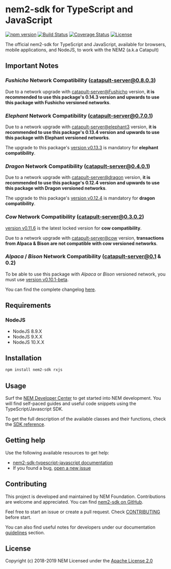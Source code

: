 # nem2-sdk for TypeScript and JavaScript

[![npm version](https://badge.fury.io/js/nem2-sdk.svg)](https://badge.fury.io/js/nem2-sdk)
[![Build Status](https://api.travis-ci.org/nemtech/nem2-sdk-typescript-javascript.svg?branch=master)](https://travis-ci.org/nemtech/nem2-sdk-typescript-javascript)
[![Coverage Status](https://coveralls.io/repos/github/nemtech/nem2-sdk-typescript-javascript/badge.svg?branch=travis-ci)](https://coveralls.io/github/nemtech/nem2-sdk-typescript-javascript?branch=travis-ci)
[![License](https://img.shields.io/badge/License-Apache%202.0-blue.svg)](https://opensource.org/licenses/Apache-2.0)

The official nem2-sdk for TypeScript and JavaScript, available for browsers, mobile applications, and NodeJS, to work
with the NEM2 (a.k.a Catapult)

## Important Notes

### _Fushicho_ Network Compatibility (catapult-server@0.8.0.3)

Due to a network upgrade with [catapult-server@Fushicho](https://github.com/nemtech/catapult-server/releases/tag/v0.8.0.3) version, **it is recommended to use this package's 0.14.3 version and upwards to use this package with Fushicho versioned networks**.

### _Elephant_ Network Compatibility (catapult-server@0.7.0.1)

Due to a network upgrade with [catapult-server@elephant3](https://github.com/nemtech/catapult-server/releases/tag/v0.7.0.1) version, **it is recommended to use this package's 0.13.4 version and upwards to use this package with Elephant versioned networks**.

The upgrade to this package's [version v0.13.3](https://github.com/nemtech/nem2-sdk-typescript-javascript/releases/tag/v0.13.3) is mandatory for **elephant compatibility**.

### _Dragon_ Network Compatibility (catapult-server@0.4.0.1)

Due to a network upgrade with [catapult-server@dragon](https://github.com/nemtech/catapult-server/releases/tag/v0.4.0.1) version, **it is recommended to use this package's 0.12.4 version and upwards to use this package with Dragon versioned networks**.

The upgrade to this package's [version v0.12.4](https://github.com/nemtech/nem2-sdk-typescript-javascript/releases/tag/v0.12.4) is mandatory for **dragon compatibility**.

### _Cow_ Network Compatibility (catapult-server@0.3.0.2)

[version v0.11.6](https://github.com/nemtech/nem2-sdk-typescript-javascript/releases/tag/v0.11.6) is the latest locked version for **cow compatibility**.

Due to a network upgrade with [catapult-server@cow](https://github.com/nemtech/catapult-server/releases/tag/v0.3.0.2) version, **transactions from Alpaca & Bison are not compatible with cow versioned networks**.

### _Alpaca_ / _Bison_ Network Compatibility (catapult-server@0.1 & 0.2)

To be able to use this package with _Alpaca_ or _Bison_ versioned network, you must use [version v0.10.1-beta](https://github.com/nemtech/nem2-sdk-typescript-javascript/releases/tag/v0.10.1-beta).

You can find the complete changelog [here](CHANGELOG.md).

## Requirements

### NodeJS

- NodeJS 8.9.X
- NodeJS 9.X.X
- NodeJS 10.X.X

## Installation

```bash
npm install nem2-sdk rxjs
```

## Usage

Surf the [NEM Developer Center][docs] to get started into NEM development. You will find self-paced guides and useful code snippets using the TypeScript/Javascript SDK.

To get the full description of the available classes and their functions, check the [SDK reference][sdk-ref].
 
## Getting help

Use the following available resources to get help:

- [nem2-sdk-typescript-javascript documentation][docs]
- If you found a bug, [open a new issue][issues]

## Contributing

This project is developed and maintained by NEM Foundation. Contributions are welcome and appreciated. You can find [nem2-sdk on GitHub][self].

Feel free to start an issue or create a pull request. Check [CONTRIBUTING](CONTRIBUTING.md) before start.

You can also find useful notes for developers under our documentation [guidelines][guidelines] section.

## License 

Copyright (c) 2018-2019 NEM
Licensed under the [Apache License 2.0](LICENSE)

[self]: https://github.com/nemtech/nem2-sdk-typescript-javascript
[docs]: http://nemtech.github.io/getting-started/setup-workstation.html
[issues]: https://github.com/nemtech/nem2-sdk-typescript-javascript/issues
[sdk-ref]: http://nemtech.github.io/nem2-sdk-typescript-javascript
[guidelines]: https://nemtech.github.io/contribute/contributing.html#sdk
